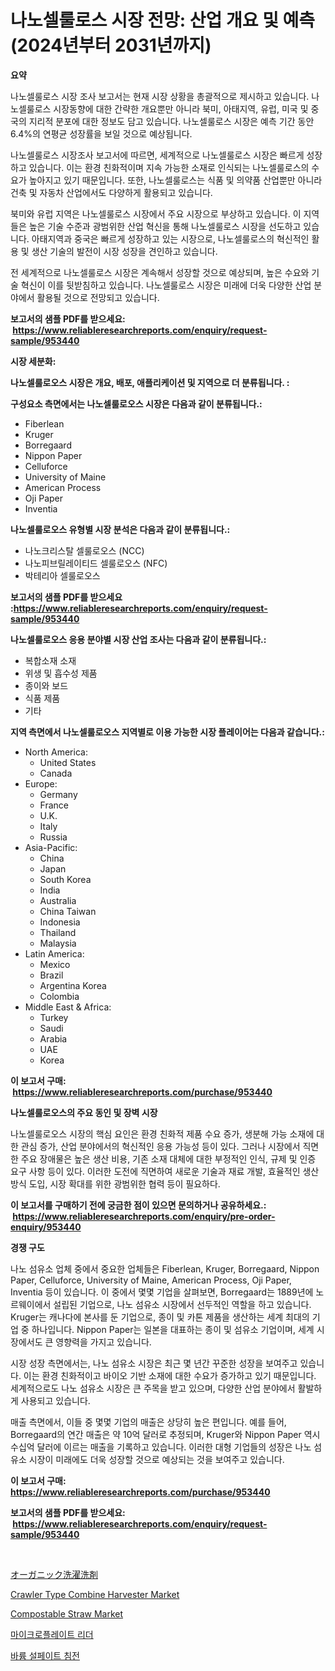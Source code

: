<p><h1>나노셀룰로스 시장 전망: 산업 개요 및 예측 (2024년부터 2031년까지)</h1></p><p><strong>요약</strong></p>
<p><p>나노셀룰로스 시장 조사 보고서는 현재 시장 상황을 총괄적으로 제시하고 있습니다. 나노셀룰로스 시장동향에 대한 간략한 개요뿐만 아니라 북미, 아태지역, 유럽, 미국 및 중국의 지리적 분포에 대한 정보도 담고 있습니다. 나노셀룰로스 시장은 예측 기간 동안 6.4%의 연평균 성장률을 보일 것으로 예상됩니다.</p><p>나노셀룰로스 시장조사 보고서에 따르면, 세계적으로 나노셀룰로스 시장은 빠르게 성장하고 있습니다. 이는 환경 친화적이며 지속 가능한 소재로 인식되는 나노셀룰로스의 수요가 높아지고 있기 때문입니다. 또한, 나노셀룰로스는 식품 및 의약품 산업뿐만 아니라 건축 및 자동차 산업에서도 다양하게 활용되고 있습니다.</p><p>북미와 유럽 지역은 나노셀룰로스 시장에서 주요 시장으로 부상하고 있습니다. 이 지역들은 높은 기술 수준과 광범위한 산업 혁신을 통해 나노셀룰로스 시장을 선도하고 있습니다. 아태지역과 중국은 빠르게 성장하고 있는 시장으로, 나노셀룰로스의 혁신적인 활용 및 생산 기술의 발전이 시장 성장을 견인하고 있습니다.</p><p>전 세계적으로 나노셀룰로스 시장은 계속해서 성장할 것으로 예상되며, 높은 수요와 기술 혁신이 이를 뒷받침하고 있습니다. 나노셀룰로스 시장은 미래에 더욱 다양한 산업 분야에서 활용될 것으로 전망되고 있습니다.</p></p>
<p><strong>보고서의 샘플 PDF를 받으세요: &nbsp;<a href="https://www.reliableresearchreports.com/enquiry/request-sample/953440">https://www.reliableresearchreports.com/enquiry/request-sample/953440</a></strong></p>
<p><strong>시장 세분화:</strong></p>
<p><strong> 나노셀룰로오스 시장은 개요, 배포, 애플리케이션 및 지역으로 더 분류됩니다. :</strong></p>
<p><strong>구성요소 측면에서는 나노셀룰로오스 시장은 다음과 같이 분류됩니다.:</strong></p>
<p><ul><li>Fiberlean</li><li>Kruger</li><li>Borregaard</li><li>Nippon Paper</li><li>Celluforce</li><li>University of Maine</li><li>American Process</li><li>Oji Paper</li><li>Inventia</li></ul></p>
<p><strong> 나노셀룰로오스 유형별 시장 분석은 다음과 같이 분류됩니다.:</strong></p>
<p><ul><li>나노크리스탈 셀룰로오스 (NCC)</li><li>나노피브릴레이티드 셀룰로오스 (NFC)</li><li>박테리아 셀룰로오스</li></ul></p>
<p><strong>보고서의 샘플 PDF를 받으세요 :<a href="https://www.reliableresearchreports.com/enquiry/request-sample/953440">https://www.reliableresearchreports.com/enquiry/request-sample/953440</a></strong></p>
<p><strong> 나노셀룰로오스 응용 분야별 시장 산업 조사는 다음과 같이 분류됩니다.:</strong></p>
<p><ul><li>복합소재 소재</li><li>위생 및 흡수성 제품</li><li>종이와 보드</li><li>식품 제품</li><li>기타</li></ul></p>
<p><strong>지역 측면에서 나노셀룰로오스 지역별로 이용 가능한 시장 플레이어는 다음과 같습니다.:</strong></p>
<p><ul>
    <li>
        North America:
        <ul>
            <li>United States</li>
            <li>Canada</li>
        </ul>
    </li>
    <li>
        Europe:
        <ul>
            <li>Germany</li>
            <li>France</li>
            <li>U.K.</li>
            <li>Italy</li>
            <li>Russia</li>
        </ul>
    </li>
    <li>
        Asia-Pacific:
        <ul>
            <li>China</li>
            <li>Japan</li>
            <li>South Korea</li>
            <li>India</li>
            <li>Australia</li>
            <li>China Taiwan</li>
            <li>Indonesia</li>
            <li>Thailand</li>
            <li>Malaysia</li>
        </ul>
    </li>
    <li>
        Latin America:
        <ul>
            <li>Mexico</li>
            <li>Brazil</li>
            <li>Argentina Korea</li>
            <li>Colombia</li>
        </ul>
    </li>
    <li>
        Middle East & Africa:
        <ul>
            <li>Turkey</li>
            <li>Saudi</li>
            <li>Arabia</li>
            <li>UAE</li>
            <li>Korea</li>
        </ul>
    </li>
    </ul></p>
<p><strong>이 보고서 구매: &nbsp;<a href="https://www.reliableresearchreports.com/purchase/953440">https://www.reliableresearchreports.com/purchase/953440</a></strong></p>
<p><strong>나노셀룰로오스의 주요 동인 및 장벽 시장</strong></p>
<p><p>나노셀룰로오스 시장의 핵심 요인은 환경 친화적 제품 수요 증가, 생분해 가능 소재에 대한 관심 증가, 산업 분야에서의 혁신적인 응용 가능성 등이 있다. 그러나 시장에서 직면한 주요 장애물은 높은 생산 비용, 기존 소재 대체에 대한 부정적인 인식, 규제 및 인증 요구 사항 등이 있다. 이러한 도전에 직면하여 새로운 기술과 재료 개발, 효율적인 생산 방식 도입, 시장 확대를 위한 광범위한 협력 등이 필요하다.</p></p>
<p><strong>이 보고서를 구매하기 전에 궁금한 점이 있으면 문의하거나 공유하세요.: &nbsp;<a href="https://www.reliableresearchreports.com/enquiry/pre-order-enquiry/953440">https://www.reliableresearchreports.com/enquiry/pre-order-enquiry/953440</a></strong></p>
<p><strong>경쟁 구도</strong></p>
<p><p>나노 섬유소 업체 중에서 중요한 업체들은 Fiberlean, Kruger, Borregaard, Nippon Paper, Celluforce, University of Maine, American Process, Oji Paper, Inventia 등이 있습니다. 이 중에서 몇몇 기업을 살펴보면, Borregaard는 1889년에 노르웨이에서 설립된 기업으로, 나노 섬유소 시장에서 선두적인 역할을 하고 있습니다. Kruger는 캐나다에 본사를 둔 기업으로, 종이 및 카톤 제품을 생산하는 세계 최대의 기업 중 하나입니다. Nippon Paper는 일본을 대표하는 종이 및 섬유소 기업이며, 세계 시장에서도 큰 영향력을 가지고 있습니다.</p><p>시장 성장 측면에서는, 나노 섬유소 시장은 최근 몇 년간 꾸준한 성장을 보여주고 있습니다. 이는 환경 친화적이고 바이오 기반 소재에 대한 수요가 증가하고 있기 때문입니다. 세계적으로도 나노 섬유소 시장은 큰 주목을 받고 있으며, 다양한 산업 분야에서 활발하게 사용되고 있습니다.</p><p>매출 측면에서, 이들 중 몇몇 기업의 매출은 상당히 높은 편입니다. 예를 들어, Borregaard의 연간 매출은 약 10억 달러로 추정되며, Kruger와 Nippon Paper 역시 수십억 달러에 이르는 매출을 기록하고 있습니다. 이러한 대형 기업들의 성장은 나노 섬유소 시장이 미래에도 더욱 성장할 것으로 예상되는 것을 보여주고 있습니다.</p></p>
<p><strong>이 보고서 구매: &nbsp; <a href="https://www.reliableresearchreports.com/purchase/953440">https://www.reliableresearchreports.com/purchase/953440</a></strong></p>
<p><strong>보고서의 샘플 PDF를 받으세요: &nbsp;<a href="https://www.reliableresearchreports.com/enquiry/request-sample/953440">https://www.reliableresearchreports.com/enquiry/request-sample/953440</a></strong><strong></strong></p>
<p>&nbsp;</p>
<p><p><a href="https://medium.com/@javiermante/%E3%82%AA%E3%83%BC%E3%82%AC%E3%83%8B%E3%83%83%E3%82%AF%E6%B4%97%E6%BF%AF%E6%B4%97%E5%89%A4%E5%B8%82%E5%A0%B4-%E7%A8%AE%E9%A1%9E-%E7%94%A8%E9%80%94-%E5%9C%B0%E7%90%86%E3%81%94%E3%81%A8%E3%81%AE%E5%8C%85%E6%8B%AC%E7%9A%84%E8%A9%95%E4%BE%A1-cd8e983bd1a4">オーガニック洗濯洗剤</a></p><p><a href="https://rainy-horn-d69.notion.site/Decoding-the-Crawler-Type-Combine-Harvester-Market-A-Deep-Dive-into-the-Latest-Market-Trends-Marke-de0e3b887ec24e45b14c93e133d8e72d">Crawler Type Combine Harvester Market</a></p><p><a href="https://view.publitas.com/reportprime-1/compostable-straw-market-with-the-goal-of-estimating-the-market-size-and-future-growth-potential-of-various-market-segments-based-on-component-applications-end-user-and-region/">Compostable Straw Market</a></p><p><a href="https://medium.com/@stephenstevens11/%EB%AF%B8%ED%81%AC%EB%A1%9C%ED%94%8C%EB%A0%88%EC%9D%B4%ED%8A%B8-%EB%A6%AC%EB%8D%94-%EC%8B%9C%EC%9E%A5-%EA%B7%9C%EB%AA%A8-%EC%8B%9C%EC%9E%A5-%EC%A0%84%EB%A7%9D-%EB%B0%8F-%EC%8B%9C%EC%9E%A5-%EC%98%88%EC%B8%A1-2024%EB%85%84%EB%B6%80%ED%84%B0-2031%EB%85%84-d144d3bece21">마이크로플레이트 리더</a></p><p><a href="https://medium.com/@stephenstevens11/%EB%B0%94%EB%A5%A8-%ED%99%A9%EC%82%B0%EC%97%BC-%EC%B9%A8%EC%B6%9C%EB%AC%BC-%EC%8B%9C%EC%9E%A5-%EB%B6%84%EC%84%9D-%EB%B0%8F-2024%EB%85%84%EB%B6%80%ED%84%B0-2031%EB%85%84%EA%B9%8C%EC%A7%80%EC%9D%98-%EA%B7%9C%EB%AA%A8-%EC%98%88%EC%B8%A1-49cc1d527c1c">바륨 설페이트 침전</a></p></p>